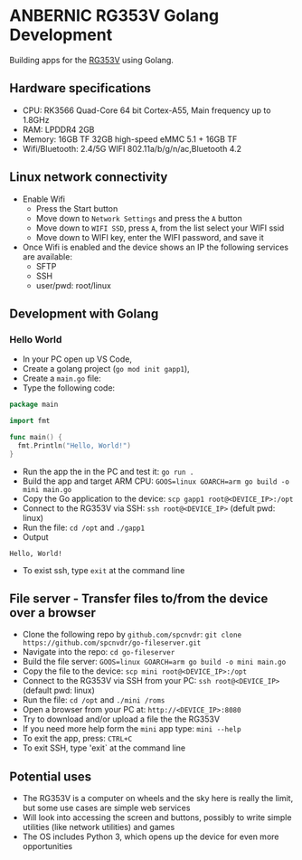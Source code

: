 # ANBERNIC RG353V Golang Development

Building apps for the [RG353V](https://anbernic.com/products/rg353v-rg353vs) using Golang.

## Hardware specifications

- CPU: RK3566 Quad-Core 64 bit Cortex-A55, Main frequency up to 1.8GHz
- RAM: LPDDR4 2GB
- Memory: 16GB TF	32GB high-speed eMMC 5.1 + 16GB TF
- Wifi/Bluetooth:	2.4/5G WIFI 802.11a/b/g/n/ac,Bluetooth 4.2

## Linux network connectivity

- Enable Wifi
  - Press the Start button
  - Move down to `Network Settings` and press the `A` button
  - Move down to `WIFI SSD`, press `A`, from the list select your WIFI ssid
  - Move down to WIFI key, enter the WIFI password, and save it
- Once Wifi is enabled and the device shows an IP the following services are available:
  - SFTP
  - SSH
  - user/pwd: root/linux

## Development with Golang

### Hello World

- In your PC open up VS Code,
- Create a golang project (`go mod init gapp1`),
- Create a `main.go` file:
- Type the following code:

```go
package main

import fmt

func main() {
  fmt.Println("Hello, World!")
}
```

- Run the app the in the PC and test it: `go run .`
- Build the app and target ARM CPU: `GOOS=linux GOARCH=arm go build -o mini main.go`
- Copy the Go application to the device: `scp gapp1 root@<DEVICE_IP>:/opt`
- Connect to the RG353V via SSH: `ssh root@<DEVICE_IP>` (defult pwd: linux)
- Run the file: `cd /opt` and `./gapp1`
- Output

```text
Hello, World!
```
- To exist ssh, type `exit` at the command line

## File server - Transfer files to/from the device over a browser

- Clone the following repo by `github.com/spcnvdr`: `git clone https://github.com/spcnvdr/go-fileserver.git`
- Navigate into the repo: `cd go-fileserver`
- Build the file server: `GOOS=linux GOARCH=arm go build -o mini main.go`
- Copy the file to the device: `scp mini root@<DEVICE_IP>:/opt`
- Connect to the RG353V via SSH from your PC: `ssh root@<DEVICE_IP>` (default pwd: linux)
- Run the file: `cd /opt` and `./mini /roms`
- Open a browser from your PC at: `http://<DEVICE_IP>:8080`
- Try to download and/or upload a file the the RG353V
- If you need more help form the `mini` app type: `mini --help`
- To exit the app, press: `CTRL+C`
- To exit SSH, type 'exit` at the command line

## Potential uses

- The RG353V is a computer on wheels and the sky here is really the limit, but some use cases are simple web services
- Will look into accessing the screen and buttons, possibly to write simple utilities (like network utilities) and games
- The OS includes Python 3, which opens up the device for even more opportunities
